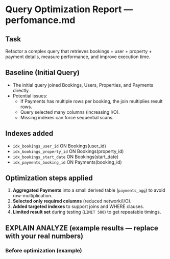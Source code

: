 # Query Optimization Report — perfomance.md

## Task
Refactor a complex query that retrieves bookings + user + property + payment details, measure performance, and improve execution time.

## Baseline (Initial Query)
- The initial query joined Bookings, Users, Properties, and Payments directly.
- Potential issues:
  - If Payments has multiple rows per booking, the join multiplies result rows.
  - Query selected many columns (increasing I/O).
  - Missing indexes can force sequential scans.

## Indexes added
- `idx_bookings_user_id` ON Bookings(user_id)
- `idx_bookings_property_id` ON Bookings(property_id)
- `idx_bookings_start_date` ON Bookings(start_date)
- `idx_payments_booking_id` ON Payments(booking_id)

## Optimization steps applied
1. **Aggregated Payments** into a small derived table (`payments_agg`) to avoid row-multiplication.
2. **Selected only required columns** (reduced network/I/O).
3. **Added targeted indexes** to support joins and WHERE clauses.
4. **Limited result set** during testing (`LIMIT 500`) to get repeatable timings.

## EXPLAIN ANALYZE (example results — replace with your real numbers)

### Before optimization (example)
